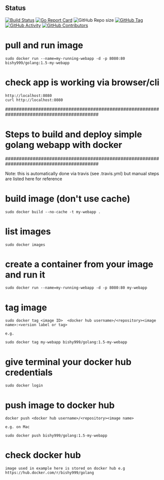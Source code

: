 
## Status
[![Build Status](https://travis-ci.com/bishy999/go-hello-world.svg?branch=master)](https://travis-ci.com/bishy999/go-hello-world)
[![Go Report Card](https://goreportcard.com/badge/github.com/bishy999/go-hello-world)](https://goreportcard.com/report/github.com/bishy999/go-hello-world)
![GitHub Repo size](https://img.shields.io/github/repo-size/bishy999/go-hello-world)
[![GitHub Tag](https://img.shields.io/github/tag/bishy999/go-hello-world.svg)](https://github.com/bishy999/go-hello-world/releases/latest)
[![GitHub Activity](https://img.shields.io/github/commit-activity/m/bishy999/go-hello-world)](https://github.com/bishy999/go-hello-world)
[![GitHub Contributors](https://img.shields.io/github/contributors/bishy999/go-hello-world)](https://github.com/bishy999/go-hello-world)


# pull and run image
```
sudo docker run --name=my-running-webapp -d -p 8080:80 bishy999/golang:1.5-my-webapp
```


# check app is working via browser/cli
 
```
http://localhost:8080
curl http://localhost:8080
```


##########################################################################################
#                  Steps to build and deploy simple golang webapp with docker            #
##########################################################################################


Note: this is automatically done via travis (see .travis.yml) but manual steps are listed here for reference


# build image (don't use cache)

```
sudo docker build --no-cache -t my-webapp .
```


# list images

```
sudo docker images
```
 

# create a container from your image and run it
 
```
sudo docker run --name=my-running-webapp -d -p 8080:80 my-webapp
```


# tag image

```
sudo docker tag <image ID>  <docker hub username>/<repository><image name>:<version label or tag>

e.g.

sudo docker tag my-webapp bishy999/golang:1.5-my-webapp
```


# give terminal your docker hub credentials

```
sudo docker login
```


# push image to docker hub

```
docker push <docker hub username>/<repository><image name>

e.g. on Mac

sudo docker push bishy999/golang:1.5-my-webapp
```


# check docker hub

```
image used in example here is stored on docker hub e.g https://hub.docker.com/r/bishy999/golang
```
